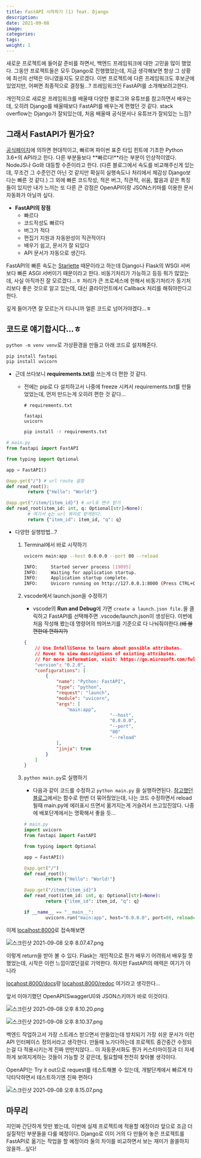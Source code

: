 ```yaml
---
title: FastAPI 시작하기 (1) feat. Django
description: 
date: 2021-09-08
image: 
categories:
tags:
weight: 1
---
```


 새로운 프로젝트에 들어갈 준비를 하면서, 백엔드 프레임워크에 대한 고민을 많이 했었다. 그동안 프로젝트들은 모두 Django로 진행했었는데, 지금 생각해보면 항상 그 상황에 최선의 선택은 아니였을지도 모르겠다. 이번 프로젝트에 다른 프레임워크도 후보군에 있었지만, 어쩌면 최종적으로 결정될...? 프레임워크인 FastAPI를 소개해보려고한다.

 개인적으로 새로운 프레임워크를 배울때 다양한 블로그와 유튜브를 참고하면서 배우는데, 오히려 Django를 배울때보다 FastAPI를 배우는게 편했던 것 같다. stack overflow는 Django가 잘되있는데, 처음 배울때 공식문서나 유튜브가 잘되있는 느낌? 

## 그래서 FastAPI가 뭔가요?

 [공식페이지](https://fastapi.tiangolo.com/ko/)에 의하면 현대적이고, 빠르며 파이썬 표준 타입 힌트에 기초한 Python 3.6+의 API라고 한다. 다른 부분들보다 **빠르다!**라는 부분이 인상적이였다. NodeJS나 Go와 대등할 수준이라고 한다. (다른 블로그에서 속도를 비교해주신게 있는데, 무조건 그 수준인건 아닌 것 같지만 확실히 실행속도나 처리에서 체감상 Django보다는 빠른 것 같다.) 그 외에 빠른 코드작성, 적은 버그, 직관적, 쉬움, 짧음과 같은 특징들이 있지만 내가 느끼는 또 다른 큰 강점은 OpenAPI이랑 JSON스키마를 이용한 문서 자동화가 아닐까 싶다.

- **FastAPI의 장점**
    - 빠르다
    - 코드작성도 빠르다
    - 버그가 적다
    - 편집기 지원과 자동완성이 직관적이다
    - 배우기 쉽고, 문서가 잘 되있다
    - API 문서가 자동으로 생긴다.

FastAPI의 빠른 속도는 [Starlette](https://www.starlette.io/) 때문이라고 하는데 Django나 Flask의 WSGI 서버보다 빠른 ASGI 서버이기 때문이라고 한다. 비동기처리가 가능하고 등등 뭐가 많았는데, 사실 아직까진 잘 모르겠다...ㅎ 처리가 큰 프로세스에 한해서 비동기처리가 동기처리보다 좋은 것으로 알고 있는데, 대신 클라이언트에서 Callback 처리를 해줘야한다고 한다.

 깊게 들어가면 잘 모르는거 티나니까 얼른 코드로 넘어가야겠다...ㅎ

## 코드로 얘기합시다...ㅎ

`python -m venv venv`로 가상환경을 만들고 아래 코드로 설치해준다.

```bash
pip install fastapi
pip install uvicorn
```


- 근데 쓰다보니 **requirements.txt**를 쓰는게 더 편한 것 같다. 
  - 전에는 pip로 다 설치하고서 나중에 freeze 시켜서 requirements.txt를 만들었었는데, 먼저 만드는게 오히려 편한 것 같다...
    ```
    # requirements.txt
    
    fastapi
    uvicorn
    ```
    
    ```bash
    pip install -r requirements.txt
    ```
    

```python
# main.py
from fastapi import FastAPI

from typing import Optional

app = FastAPI()

@app.get("/") # url route 설정
def read_root():
		return {"Hello": "World!"}

@app.get("/item/{item_id}") # url로 변수 받기
def read_root(item_id: int, q: Optional[str]=None):
		# 여기서 q는 url 쿼리로 받게된다.
		return {"item_id": item_id, "q": q}
```

- 다양한 실행방법...?
    1. Terminal에서 바로 시작하기
        
        ```bash
        uvicorn main:app --host 0.0.0.0 --port 80 --reload
        
        INFO:     Started server process [19095]
        INFO:     Waiting for application startup.
        INFO:     Application startup complete.
        INFO:     Uvicorn running on http://127.0.0.1:8000 (Press CTRL+C to quit)
        ```
        
    2. vscode에서 launch.json을 수정하기
        - vscode의 **Run and Debug**에 가면 `create a launch.json file.`을 클릭하고 FastAPI를 선택해주면 .vscode/launch.json이 생성된다. 이번에 처음 작성해 봤는데 명령어의 띄어쓰기를 기준으로 다 나눠줘야한다.~~(왜 불편한데 편하지?)~~
        
        ```json
        {
            // Use IntelliSense to learn about possible attributes.
            // Hover to view descriptions of existing attributes.
            // For more information, visit: https://go.microsoft.com/fwlink/?linkid=830387
            "version": "0.2.0",
            "configurations": [
                {
                    "name": "Python: FastAPI",
                    "type": "python",
                    "request": "launch",
                    "module": "uvicorn",
                    "args": [
                        "main:app",
        								"--host",
        								"0.0.0.0",
        								"--port",
        								"80"
        								"--reload"
                    ],
                    "jinja": true
                }
            ]
        }
        ```
        
    3. `python main.py`로 실행하기
        - 다음과 같이 코드를 수정하고 `python main.py` 을 실행하면된다. [참고했던 블로그](https://dingrr.com/blog/post/python-fastapi-%EB%A1%9C-%EB%B0%B1%EC%97%94%EB%93%9C-%EB%A7%8C%EB%93%A4%EA%B8%B0-2%ED%99%94-%ED%94%84%EB%A1%9C%EC%A0%9D%ED%8A%B8-%EA%B5%AC%EC%A1%B0)에서는 함수로 한번 더 묶어줬었는데, 나는 코드 수정하면서 reload 될때 main.py에 에러표시 뜨면서 옮겨지는게 거슬려서 쓰고있진않다. 나중에 배포단계에서는 명확해서 좋을 듯...
        
        ```python
        # main.py
        import uvicorn
        from fastapi import FastAPI
        
        from typing import Optional
        
        app = FastAPI()
        
        @app.get("/")
        def read_root():
        		return {"Hello": "World!"}
        
        @app.get("/item/{item_id}")
        def read_root(item_id: int, q: Optional[str]=None):
        		return {"item_id": item_id, "q": q}
        
        if __name__ == "__main__":
        		uvicorn.run("main:app", host="0.0.0.0", port=80, reload=True))
        ```
        

이제 [localhost:8000](http://localhost:8000/)로 접속해보면 

![스크린샷 2021-09-08 오후 8.07.47.png](https://s3-us-west-2.amazonaws.com/secure.notion-static.com/3e67f14b-e5be-4737-a8bd-b0b50fb9d08b/스크린샷_2021-09-08_오후_8.07.47.png)

이렇게 return을 받아 볼 수 있다. Flask는 개인적으로 뭔가 배우기 어려워서 배우질 못했었는데, 시작은 이런 느낌이였던걸로 기억한다. 하지만 FastAPI의 매력은 여기가 아니라

[locahost:8000/docs](http://localhost:8000/docs)랑 [locahost:8000/redoc](http://locahost:8000/redoc) 여기라고 생각한다...

앞서 이야기했던 OpenAPI(SwaggerUI)와 JSON스키마가 바로 이것이다.

![스크린샷 2021-09-08 오후 8.10.20.png](https://s3-us-west-2.amazonaws.com/secure.notion-static.com/f5d86cf6-1b95-4e21-a3eb-ef6a6c1cc1b7/스크린샷_2021-09-08_오후_8.10.20.png)

![스크린샷 2021-09-08 오후 8.10.37.png](https://s3-us-west-2.amazonaws.com/secure.notion-static.com/a93ce90b-7e62-4462-a354-5f9db4058665/스크린샷_2021-09-08_오후_8.10.37.png)

백엔드 작업하고서 가장 스트레스 받으면서 만들었는데 방치되기 가장 쉬운 문서가 이런 API 인터페이스 정의서라고 생각한다. 만들때 노가다하는데 프로젝트 중간중간 수정되는걸 다 적용시키는게 진짜 만만치않다... 이 자동문서화도 뭔가 커스터마이징과 더 자세하게 보여지게하는 것들이 가능할 것 같은데, 필요할때 천천히 찾아볼 생각이다.

OpenAPI는 Try it out으로 request를 테스트해볼 수 있는데, 개발단계에서 빠르게 타닥타닥하면서 테스트하기엔 진짜 편하다

![스크린샷 2021-09-08 오후 8.15.07.png](https://s3-us-west-2.amazonaws.com/secure.notion-static.com/f3b46656-d9ca-41e2-9592-def82cce3230/스크린샷_2021-09-08_오후_8.15.07.png)

## 마무리

 지인짜 간단하게 맛만 봤는데, 이번에 실제 프로젝트에 적용할 예정이라 앞으로 조금 더 실질적인 부분들을 다룰 예정이다. Django로 이미 거의 다 만들어 놓은 프로젝트를 FastAPI로 옮기는 작업을 할 예정이라 둘의 차이를 비교하면서 보는 재미가 쏠쏠하지 않을까...싶다!
